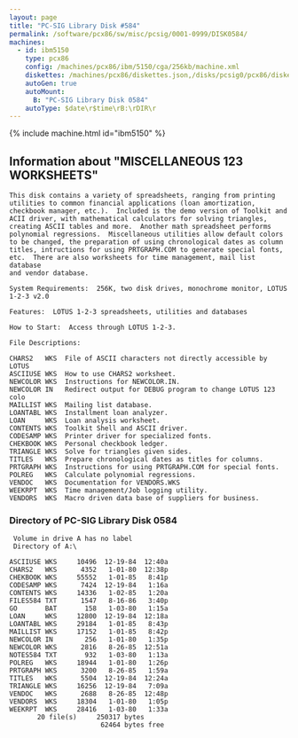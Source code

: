```yaml
---
layout: page
title: "PC-SIG Library Disk #584"
permalink: /software/pcx86/sw/misc/pcsig/0001-0999/DISK0584/
machines:
  - id: ibm5150
    type: pcx86
    config: /machines/pcx86/ibm/5150/cga/256kb/machine.xml
    diskettes: /machines/pcx86/diskettes.json,/disks/pcsig0/pcx86/diskettes.json
    autoGen: true
    autoMount:
      B: "PC-SIG Library Disk 0584"
    autoType: $date\r$time\rB:\rDIR\r
---
```


{% include machine.html id="ibm5150" %}

## Information about "MISCELLANEOUS 123 WORKSHEETS"

    This disk contains a variety of spreadsheets, ranging from printing
    utilities to common financial applications (loan amortization,
    checkbook manager, etc.).  Included is the demo version of Toolkit and
    ACII driver, with mathematical calculators for solving triangles,
    creating ASCII tables and more.  Another math spreadsheet performs
    polynomial regressions.  Miscellaneous utilities allow default colors
    to be changed, the preparation of using chronological dates as column
    titles, intructions for using PRTGRAPH.COM to generate special fonts,
    etc.  There are also worksheets for time management, mail list database
    and vendor database.
    
    System Requirements:  256K, two disk drives, monochrome monitor, LOTUS
    1-2-3 v2.0
    
    Features:  LOTUS 1-2-3 spreadsheets, utilities and databases
    
    How to Start:  Access through LOTUS 1-2-3.
    
    File Descriptions:
    
    CHARS2   WKS  File of ASCII characters not directly accessible by LOTUS
    ASCIIUSE WKS  How to use CHARS2 worksheet.
    NEWCOLOR WKS  Instructions for NEWCOLOR.IN.
    NEWCOLOR IN   Redirect output for DEBUG program to change LOTUS 123 colo
    MAILLIST WKS  Mailing list database.
    LOANTABL WKS  Installment loan analyzer.
    LOAN     WKS  Loan analysis worksheet.
    CONTENTS WKS  Toolkit Shell and ASCII driver.
    CODESAMP WKS  Printer driver for specialized fonts.
    CHEKBOOK WKS  Personal checkbook ledger.
    TRIANGLE WKS  Solve for triangles given sides.
    TITLES   WKS  Prepare chronological dates as titles for columns.
    PRTGRAPH WKS  Instructions for using PRTGRAPH.COM for special fonts.
    POLREG   WKS  Calculate polynomial regressions.
    VENDOC   WKS  Documentation for VENDORS.WKS
    WEEKRPT  WKS  Time management/Job logging utility.
    VENDORS  WKS  Macro driven data base of suppliers for business.

### Directory of PC-SIG Library Disk 0584

     Volume in drive A has no label
     Directory of A:\

    ASCIIUSE WKS     10496  12-19-84  12:40a
    CHARS2   WKS      4352   1-01-80  12:38p
    CHEKBOOK WKS     55552   1-01-85   8:41p
    CODESAMP WKS      7424  12-19-84   1:16a
    CONTENTS WKS     14336   1-02-85   1:20a
    FILES584 TXT      1547   8-16-86   3:40p
    GO       BAT       158   1-03-80   1:15a
    LOAN     WKS     12800  12-19-84  12:18a
    LOANTABL WKS     29184   1-01-85   8:43p
    MAILLIST WKS     17152   1-01-85   8:42p
    NEWCOLOR IN        256   1-01-80   1:35p
    NEWCOLOR WKS      2816   8-26-85  12:51a
    NOTES584 TXT       932   1-03-80   1:13a
    POLREG   WKS     18944   1-01-80   1:26p
    PRTGRAPH WKS      3200   8-26-85   1:59a
    TITLES   WKS      5504  12-19-84  12:24a
    TRIANGLE WKS     16256  12-19-84   7:09a
    VENDOC   WKS      2688   8-26-85  12:48p
    VENDORS  WKS     18304   1-01-80   1:05p
    WEEKRPT  WKS     28416   1-03-80   1:33a
           20 file(s)     250317 bytes
                           62464 bytes free
